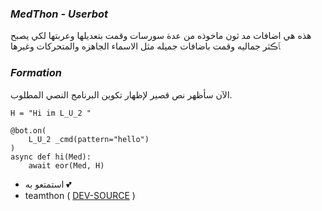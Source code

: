 ### _MedThon - Userbot_

هذه هي اضافات مد ثون ماخوذه من عدة سورسات وقمت بتعديلها وعربتها لكي يصبح ﭑڪثر جماليه وقمت باضافات جميله مثل الاسماء الجاهزه والمتحركات وغيرها 

### _Formation_

الآن سأظهر نص قصير لإظهار تكوين البرنامج النصي المطلوب.
```python3
H = "Hi im L_U_2 "

@bot.on(
    L_U_2 _cmd(pattern="hello")
)
async def hi(Med):
    await eor(Med, H)
```

- استمتعو به 💕
- teamthon ( [DEV-SOURCE](https://t.me/MedThon) )
